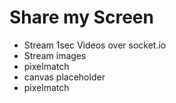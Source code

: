 # Share my Screen

- Stream 1sec Videos over socket.io
- Stream images
- pixelmatch
- canvas placeholder
- pixelmatch